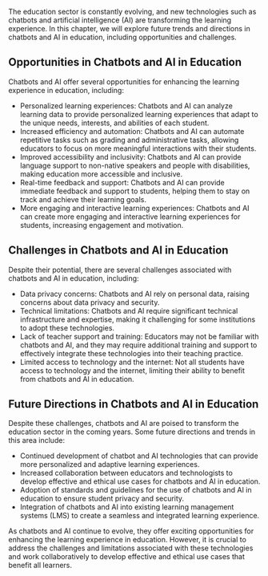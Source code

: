 

The education sector is constantly evolving, and new technologies such as chatbots and artificial intelligence (AI) are transforming the learning experience. In this chapter, we will explore future trends and directions in chatbots and AI in education, including opportunities and challenges.

Opportunities in Chatbots and AI in Education
---------------------------------------------

Chatbots and AI offer several opportunities for enhancing the learning experience in education, including:

* Personalized learning experiences: Chatbots and AI can analyze learning data to provide personalized learning experiences that adapt to the unique needs, interests, and abilities of each student.
* Increased efficiency and automation: Chatbots and AI can automate repetitive tasks such as grading and administrative tasks, allowing educators to focus on more meaningful interactions with their students.
* Improved accessibility and inclusivity: Chatbots and AI can provide language support to non-native speakers and people with disabilities, making education more accessible and inclusive.
* Real-time feedback and support: Chatbots and AI can provide immediate feedback and support to students, helping them to stay on track and achieve their learning goals.
* More engaging and interactive learning experiences: Chatbots and AI can create more engaging and interactive learning experiences for students, increasing engagement and motivation.

Challenges in Chatbots and AI in Education
------------------------------------------

Despite their potential, there are several challenges associated with chatbots and AI in education, including:

* Data privacy concerns: Chatbots and AI rely on personal data, raising concerns about data privacy and security.
* Technical limitations: Chatbots and AI require significant technical infrastructure and expertise, making it challenging for some institutions to adopt these technologies.
* Lack of teacher support and training: Educators may not be familiar with chatbots and AI, and they may require additional training and support to effectively integrate these technologies into their teaching practice.
* Limited access to technology and the internet: Not all students have access to technology and the internet, limiting their ability to benefit from chatbots and AI in education.

Future Directions in Chatbots and AI in Education
-------------------------------------------------

Despite these challenges, chatbots and AI are poised to transform the education sector in the coming years. Some future directions and trends in this area include:

* Continued development of chatbot and AI technologies that can provide more personalized and adaptive learning experiences.
* Increased collaboration between educators and technologists to develop effective and ethical use cases for chatbots and AI in education.
* Adoption of standards and guidelines for the use of chatbots and AI in education to ensure student privacy and security.
* Integration of chatbots and AI into existing learning management systems (LMS) to create a seamless and integrated learning experience.

As chatbots and AI continue to evolve, they offer exciting opportunities for enhancing the learning experience in education. However, it is crucial to address the challenges and limitations associated with these technologies and work collaboratively to develop effective and ethical use cases that benefit all learners.
